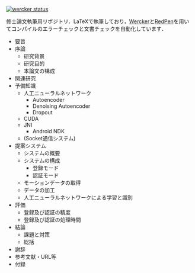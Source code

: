 [![wercker status](https://app.wercker.com/status/438554d6a8aa9c2c16dbdb7c1123589e/s/master "wercker status")](https://app.wercker.com/project/byKey/438554d6a8aa9c2c16dbdb7c1123589e)

修士論文執筆用リポジトリ．LaTeXで執筆しており，[Wercker](https://app.wercker.com)と[RedPen](https://github.com/redpen-cc/redpen)を用いてコンパイルのエラーチェックと文書チェックを自動化しています．

* 要旨
* 序論
  * 研究背景
  * 研究目的
  * 本論文の構成
* 関連研究
* 予備知識
  * 人工ニューラルネットワーク
    * Autoencoder
    * Denoising Autoencoder
    * Dropout
  * CUDA
  * JNI
    * Android NDK
  * (Socket通信システム)
* 提案システム
  * システムの概要
  * システムの構成
    * 登録モード
    * 認証モード
  * モーションデータの取得
  * データの加工
  * 人工ニューラルネットワークによる学習と識別
* 評価
  * 登録及び認証の精度
  * 登録及び認証の処理時間
* 結論
  * 課題と対策
  * 総括
* 謝辞
* 参考文献・URL等
* 付録
